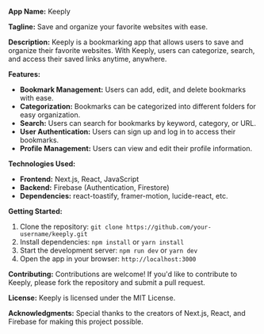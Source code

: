 **App Name:** Keeply

**Tagline:** Save and organize your favorite websites with ease.

**Description:**
Keeply is a bookmarking app that allows users to save and organize their favorite websites. With Keeply, users can categorize, search, and access their saved links anytime, anywhere.

**Features:**

- **Bookmark Management:** Users can add, edit, and delete bookmarks with ease.
- **Categorization:** Bookmarks can be categorized into different folders for easy organization.
- **Search:** Users can search for bookmarks by keyword, category, or URL.
- **User Authentication:** Users can sign up and log in to access their bookmarks.
- **Profile Management:** Users can view and edit their profile information.

**Technologies Used:**

- **Frontend:** Next.js, React, JavaScript
- **Backend:** Firebase (Authentication, Firestore)
- **Dependencies:** react-toastify, framer-motion, lucide-react, etc.

**Getting Started:**

1. Clone the repository: `git clone https://github.com/your-username/keeply.git`
2. Install dependencies: `npm install` or `yarn install`
3. Start the development server: `npm run dev` or `yarn dev`
4. Open the app in your browser: `http://localhost:3000`

**Contributing:**
Contributions are welcome! If you'd like to contribute to Keeply, please fork the repository and submit a pull request.

**License:**
Keeply is licensed under the MIT License.

**Acknowledgments:**
Special thanks to the creators of Next.js, React, and Firebase for making this project possible.
